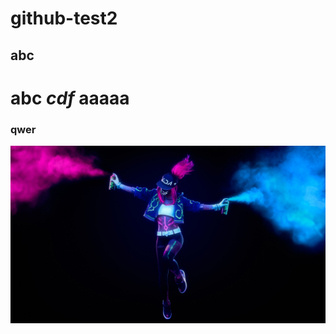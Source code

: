 # github-test2
## abc
# abc ***cdf*** aaaaa
### qwer

![logo](https://github.com/jiwoo420/git-hub-test2/blob/main/akalle.jpg.jpg)

